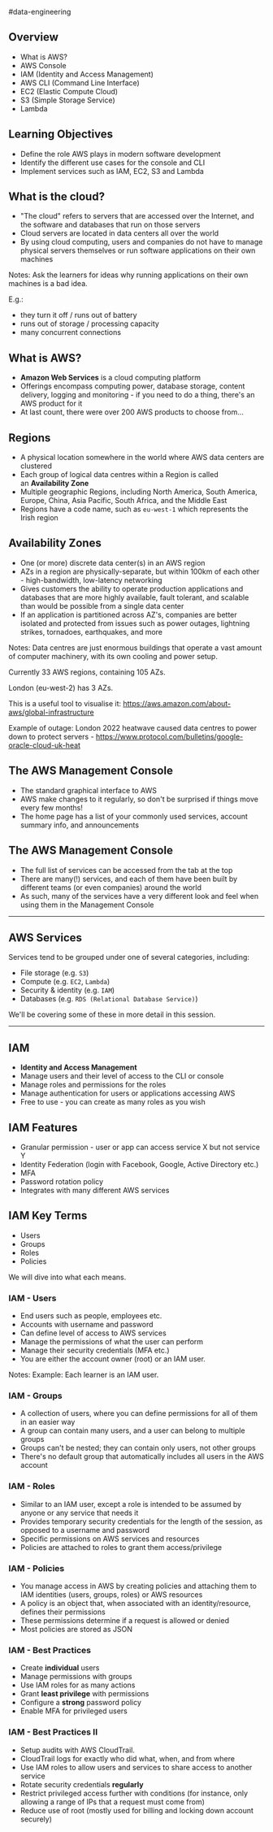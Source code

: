 #data-engineering 


## Overview

- What is AWS?
- AWS Console
- IAM (Identity and Access Management)
- AWS CLI (Command Line Interface)
- EC2 (Elastic Compute Cloud)
- S3 (Simple Storage Service)
- Lambda

## Learning Objectives

- Define the role AWS plays in modern software development
- Identify the different use cases for the console and CLI
- Implement services such as IAM, EC2, S3 and Lambda


## What is the cloud?

- "The cloud" refers to servers that are accessed over the Internet, and the software and databases that run on those servers
- Cloud servers are located in data centers all over the world
- By using cloud computing, users and companies do not have to manage physical servers themselves or run software applications on their own machines

Notes: Ask the learners for ideas why running applications on their own machines is a bad idea.

E.g.:

- they turn it off / runs out of battery
- runs out of storage / processing capacity
- many concurrent connections


## What is AWS?

- **Amazon Web Services** is a cloud computing platform
- Offerings encompass computing power, database storage, content delivery, logging and monitoring - if you need to do a thing, there's an AWS product for it
- At last count, there were over 200 AWS products to choose from...


## Regions

- A physical location somewhere in the world where AWS data centers are clustered
- Each group of logical data centres within a Region is called an **Availability Zone**
- Multiple geographic Regions, including North America, South America, Europe, China, Asia Pacific, South Africa, and the Middle East
- Regions have a code name, such as `eu-west-1` which represents the Irish region

## Availability Zones

- One (or more) discrete data center(s) in an AWS region
- AZs in a region are physically-separate, but within 100km of each other - high-bandwidth, low-latency networking
- Gives customers the ability to operate production applications and databases that are more highly available, fault tolerant, and scalable than would be possible from a single data center
- If an application is partitioned across AZ's, companies are better isolated and protected from issues such as power outages, lightning strikes, tornadoes, earthquakes, and more

Notes: Data centres are just enormous buildings that operate a vast amount of computer machinery, with its own cooling and power setup.

Currently 33 AWS regions, containing 105 AZs.

London (eu-west-2) has 3 AZs.

This is a useful tool to visualise it: https://aws.amazon.com/about-aws/global-infrastructure

Example of outage: London 2022 heatwave caused data centres to power down to protect servers - https://www.protocol.com/bulletins/google-oracle-cloud-uk-heat


## The AWS Management Console

- The standard graphical interface to AWS
- AWS make changes to it regularly, so don't be surprised if things move every few months!
- The home page has a list of your commonly used services, account summary info, and announcements

## The AWS Management Console

- The full list of services can be accessed from the tab at the top 
- There are many(!) services, and each of them have been built by different teams (or even companies) around the world
- As such, many of the services have a very different look and feel when using them in the Management Console

---

## AWS Services

Services tend to be grouped under one of several categories, including:

- File storage (e.g. `S3`)
- Compute (e.g. `EC2`, `Lambda`)
- Security & identity (e.g. `IAM`)
- Databases (e.g. `RDS (Relational Database Service)`)

We'll be covering some of these in more detail in this session.

---
## IAM

- **Identity and Access Management**
- Manage users and their level of access to the CLI or console
- Manage roles and permissions for the roles
- Manage authentication for users or applications accessing AWS
- Free to use - you can create as many roles as you wish

## IAM Features

- Granular permission - user or app can access service X but not service Y
- Identity Federation (login with Facebook, Google, Active Directory etc.)
- MFA
- Password rotation policy
- Integrates with many different AWS services

## IAM Key Terms

- Users
- Groups
- Roles
- Policies

We will dive into what each means.

### IAM - Users

- End users such as people, employees etc.
- Accounts with username and password
- Can define level of access to AWS services
- Manage the permissions of what the user can perform
- Manage their security credentials (MFA etc.)
- You are either the account owner (root) or an IAM user.

Notes: Example: Each learner is an IAM user.

### IAM - Groups

- A collection of users, where you can define permissions for all of them in an easier way
- A group can contain many users, and a user can belong to multiple groups
- Groups can't be nested; they can contain only users, not other groups
- There's no default group that automatically includes all users in the AWS account

### IAM - Roles

- Similar to an IAM user, except a role is intended to be assumed by anyone or any service that needs it
- Provides temporary security credentials for the length of the session, as opposed to a username and password
- Specific permissions on AWS services and resources
- Policies are attached to roles to grant them access/privilege

### IAM - Policies

- You manage access in AWS by creating policies and attaching them to IAM identities (users, groups, roles) or AWS resources
- A policy is an object that, when associated with an identity/resource, defines their permissions
- These permissions determine if a request is allowed or denied
- Most policies are stored as JSON

### IAM - Best Practices

- Create **individual** users
- Manage permissions with groups
- Use IAM roles for as many actions
- Grant **least privilege** with permissions
- Configure a **strong** password policy
- Enable MFA for privileged users

### IAM - Best Practices II

- Setup audits with AWS CloudTrail.
- CloudTrail logs for exactly who did what, when, and from where
- Use IAM roles to allow users and services to share access to another service
- Rotate security credentials **regularly**
- Restrict privileged access further with conditions (for instance, only allowing a range of IPs that a request must come from)
- Reduce use of root (mostly used for billing and locking down account securely)